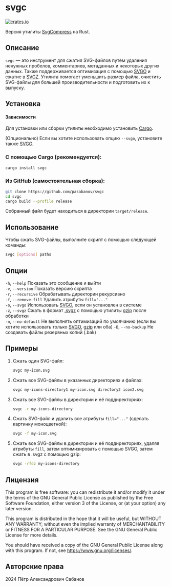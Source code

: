 # svgc

[![crates.io](https://img.shields.io/crates/v/svgc)](https://crates.io/crates/svgc)

Версия утилиты [SvgCompress](https://github.com/pasabanov/SvgCompress/) на Rust.

## Описание

`svgc` — это инструмент для сжатия SVG-файлов путём удаления ненужных пробелов, комментариев, метаданных и некоторых других данных. Также поддерживается оптимизация с помощью [SVGO](https://github.com/svg/svgo) и сжатие в [SVGZ](https://ru.wikipedia.org/wiki/SVG#SVGZ). Утилита помогает уменьшить размер файла, очистить SVG-файлы для большей производительности и подготовить их к выпуску.

## Установка

#### Зависимости

Для установки или сборки утилиты необходимо установить [Cargo](https://doc.rust-lang.org/cargo/getting-started/installation.html).

(Опционально) Если вы хотите использовать опцию `--svgo`, установите также [SVGO](https://github.com/svg/svgo).

### С помощью Cargo (рекомендуется):

```sh
cargo install svgc
```

### Из GitHub (самостоятельная сборка):

```sh
git clone https://github.com/pasabanov/svgc
cd svgc
cargo build --profile release
```
 
Собранный файл будет находиться в директории `target/release`.

## Использование

Чтобы сжать SVG-файлы, выполните скрипт с помощью следующей команды:

```sh
svgc [options] paths
```

## Опции

`-h`, `--help` Показать это сообщение и выйти  
`-v`, `--version` Показать версию скрипта  
`-r`, `--recursive` Обрабатывать директории рекурсивно  
`-f`, `--remove-fill` Удалить атрибуты `fill="..."`   
`-o`, `--svgo` Использовать [SVGO](https://github.com/svg/svgo), если он установлен в системе  
`-z`, `--svgz` Сжать в формат [.svgz](https://ru.wikipedia.org/wiki/SVG#SVGZ) с помощью утилиты [gzip](https://www.gnu.org/software/gzip/) после обработки  
`-n`, `--no-default` Не выполнять оптимизаций по умолчанию (если вы хотите использовать только [SVGO](https://github.com/svg/svgo), [gzip](https://www.gnu.org/software/gzip/) или оба)
`-B`, `--no-backup` Не создавать файлы резервных копий (.bak)

## Примеры
1. Сжать один SVG-файл:
	```sh
	svgc my-icon.svg
	```
2. Сжать все SVG-файлы в указанных директориях и файлах:
	```sh
	svgc my-icons-directory1 my-icon.svg directory2 icon2.svg
	```
3. Сжать все SVG-файлы в директории и её поддиректориях:
	```sh
	svgc -r my-icons-directory
   ```
4. Сжать SVG-файл и удалить все атрибуты `fill="..."` (сделать картинку моноцветной):
	```sh
	svgc -f my-icon.svg
	```
5. Сжать все SVG-файлы в директории и её поддиректориях, удаляя атрибуты `fill`, затем оптимизировать с помощью SVGO, затем сжать в .svgz с помощью gzip:
	```sh
	svgc -rfoz my-icons-directory
	```

## Лицензия

This program is free software: you can redistribute it and/or modify
it under the terms of the GNU General Public License as published by
the Free Software Foundation, either version 3 of the License, or
(at your option) any later version.

This program is distributed in the hope that it will be useful,
but WITHOUT ANY WARRANTY; without even the implied warranty of
MERCHANTABILITY or FITNESS FOR A PARTICULAR PURPOSE.  See the
GNU General Public License for more details.

You should have received a copy of the GNU General Public License
along with this program.  If not, see <https://www.gnu.org/licenses/>.

## Авторские права
2024 Пётр Александрович Сабанов